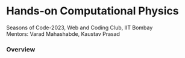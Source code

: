 # Hands-on Computational Physics
Seasons of Code-2023, Web and Coding Club, IIT Bombay <br>
Mentors: Varad Mahashabde, Kaustav Prasad

### Overview
